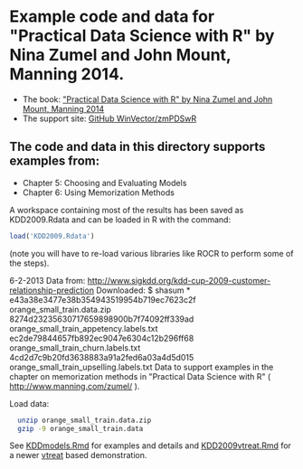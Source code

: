 

# Example code and data for "Practical Data Science with R" by Nina Zumel and John Mount, Manning 2014.


 * The book: ["Practical Data Science with R" by Nina Zumel and John Mount, Manning 2014](http://www.manning.com/zumel/)
 * The support site: [GitHub WinVector/zmPDSwR](https://github.com/WinVector/zmPDSwR)


## The code and data in this directory supports examples from:
 * Chapter 5: Choosing and Evaluating Models
 * Chapter 6: Using Memorization Methods


A workspace containing most of the results has been saved as KDD2009.Rdata and can be loaded in R with the command:
```R
load('KDD2009.Rdata')
```
(note you will have to re-load various libraries like ROCR to perform some of the steps).


6-2-2013
Data from: http://www.sigkdd.org/kdd-cup-2009-customer-relationship-prediction
Downloaded:
$ shasum *
	e43a38e3477e38b354943519954b719ec7623c2f  orange_small_train.data.zip
	8274d23235630717659898900b7f74092ff339ad  orange_small_train_appetency.labels.txt
	ec2de79844657fb892ec9047e6304c12b296ff68  orange_small_train_churn.labels.txt
	4cd2d7c9b20fd3638883a91a2fed6a03a4d5d015  orange_small_train_upselling.labels.txt
Data to support examples in the chapter on memorization methods in "Practical Data Science with R" ( http://www.manning.com/zumel/ ).

Load data:
```bash
  unzip orange_small_train.data.zip
  gzip -9 orange_small_train.data
```

See [KDDmodels.Rmd](KDDmodels.Rmd) for examples and details and [KDD2009vtreat.Rmd](KDD2009vtreat.Rmd) for a newer [vtreat](http://www.win-vector.com/blog/2014/08/vtreat-designing-a-package-for-variable-treatment/) based demonstration.
